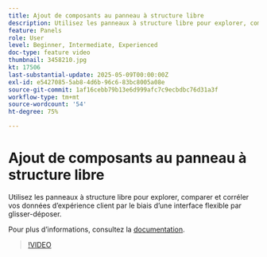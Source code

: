 ```yaml
---
title: Ajout de composants au panneau à structure libre
description: Utilisez les panneaux à structure libre pour explorer, comparer et corréler vos données d’expérience client par le biais d’une interface flexible par glisser-déposer.
feature: Panels
role: User
level: Beginner, Intermediate, Experienced
doc-type: feature video
thumbnail: 3458210.jpg
kt: 17506
last-substantial-update: 2025-05-09T00:00:00Z
exl-id: e5427085-5ab8-4d6b-96c6-83bc8005a08e
source-git-commit: 1af16cebb79b13e6d999afc7c9ecbdbc76d31a3f
workflow-type: tm+mt
source-wordcount: '54'
ht-degree: 75%

---
```


# Ajout de composants au panneau à structure libre

Utilisez les panneaux à structure libre pour explorer, comparer et corréler vos données d’expérience client par le biais d’une interface flexible par glisser-déposer.

Pour plus dʼinformations, consultez la [documentation](https://experienceleague.adobe.com/en/docs/analytics-platform/using/cja-workspace/panels/freeform-panel).

>[!VIDEO](https://video.tv.adobe.com/v/3458210/?learn=on)
